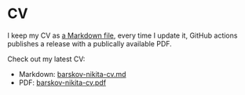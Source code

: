 # CV

I keep my CV as [a Markdown file](barskov-nikita-cv.md), every time I update
it, GitHub actions publishes a release with a publically available PDF.

Check out my latest CV:

- Markdown: [barskov-nikita-cv.md](barskov-nikita-cv.md)
- PDF: [barskov-nikita-cv.pdf](https://github.com/nikitabarskov/cv/releases/latest)
